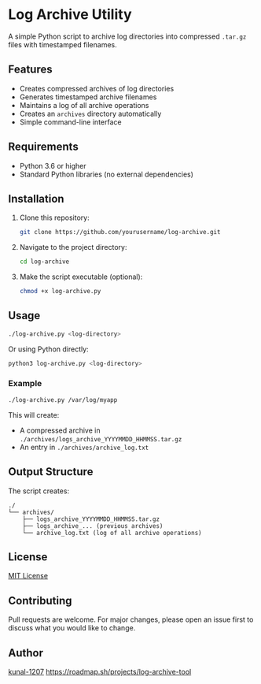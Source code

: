 # Log Archive Utility

A simple Python script to archive log directories into compressed `.tar.gz` files with timestamped filenames.

## Features

- Creates compressed archives of log directories
- Generates timestamped archive filenames
- Maintains a log of all archive operations
- Creates an `archives` directory automatically
- Simple command-line interface

## Requirements

- Python 3.6 or higher
- Standard Python libraries (no external dependencies)

## Installation

1. Clone this repository:
   ```bash
   git clone https://github.com/yourusername/log-archive.git
   ```
2. Navigate to the project directory:
   ```bash
   cd log-archive
   ```
3. Make the script executable (optional):
   ```bash
   chmod +x log-archive.py
   ```

## Usage

```bash
./log-archive.py <log-directory>
```

Or using Python directly:

```bash
python3 log-archive.py <log-directory>
```

### Example

```bash
./log-archive.py /var/log/myapp
```

This will create:
- A compressed archive in `./archives/logs_archive_YYYYMMDD_HHMMSS.tar.gz`
- An entry in `./archives/archive_log.txt`

## Output Structure

The script creates:
```
./
└── archives/
    ├── logs_archive_YYYYMMDD_HHMMSS.tar.gz
    ├── logs_archive_... (previous archives)
    └── archive_log.txt (log of all archive operations)
```

## License

[MIT License](LICENSE)

## Contributing

Pull requests are welcome. For major changes, please open an issue first to discuss what you would like to change.

## Author

[kunal-1207](https://github.com/kunal-1207)
https://roadmap.sh/projects/log-archive-tool
